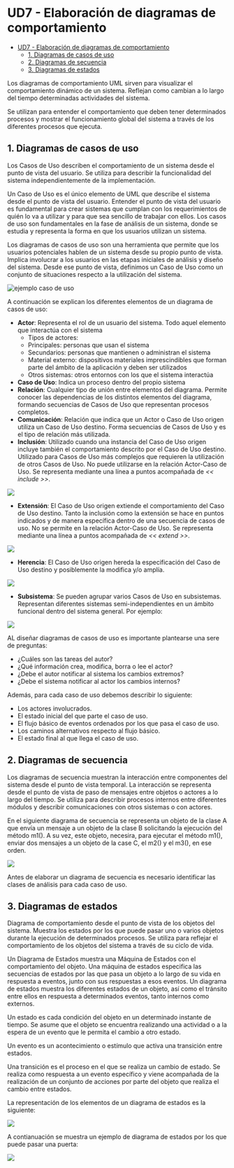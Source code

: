 # UD7 - Elaboración de diagramas de comportamiento

- [UD7 - Elaboración de diagramas de comportamiento](#ud7---elaboración-de-diagramas-de-comportamiento)
  - [1. Diagramas de casos de uso](#1-diagramas-de-casos-de-uso)
  - [2. Diagramas de secuencia](#2-diagramas-de-secuencia)
  - [3. Diagramas de estados](#3-diagramas-de-estados)

Los diagramas de comportamiento UML sirven para visualizar el comportamiento dinámico de un sistema. Reflejan como cambian a lo largo del tiempo determinadas actividades del sistema.

Se utilizan para entender el comportamiento que deben tener determinados procesos y mostrar el funcionamiento global del sistema a través de los diferentes procesos que ejecuta.


## 1. Diagramas de casos de uso

Los Casos de Uso describen el comportamiento de un sistema desde el punto de vista del usuario. Se utiliza para describir la funcionalidad del sistema independientemente de la implementación.

Un Caso de Uso es el único elemento de UML que describe el sistema desde el punto de vista del usuario. Entender el punto de vista del usuario es fundamental para crear sistemas que cumplan con los requerimientos de quién lo va a utilizar y para que sea sencillo de trabajar con ellos. Los casos de uso son fundamentales en la fase de análisis de un sistema, donde se estudia y representa la forma en que los usuarios utilizan un sistema.

Los diagramas de casos de uso son una herramienta que permite que los usuarios potenciales hablen de un sistema desde su propio punto de vista. Implica involucrar a los usuarios en las etapas iniciales de análisis y diseño del sistema. Desde ese punto de vista, definimos un Caso de Uso como un conjunto de situaciones respecto a la utilización del sistema.

![ejemplo caso de uso](img/EjemploCasoUso.png)

A continuación se explican los diferentes elementos de un diagrama de casos de uso:

- **Actor**: Representa el rol de un usuario del sistema. Todo aquel elemento que interactúa con el sistema
    - Tipos de actores:
    - Principales: personas que usan el sistema
    - Secundarios: personas que mantienen o administran el sistema
    - Material externo: dispositivos materiales imprescindibles que forman parte del ámbito de la aplicación y deben ser utilizados
    - Otros sistemas: otros entornos con los que el sistema interactúa
- **Caso de Uso**: Indica un proceso dentro del propio sistema
- **Relación**: Cualquier tipo de unión entre elementos del diagrama. Permite conocer las dependencias de los distintos elementos del diagrama, formando secuencias de Casos de Uso que representan procesos completos.
- **Comunicación**: Relación que indica que un Actor o Caso de Uso origen utiliza un Caso de Uso destino. Forma secuencias de Casos de Uso y es el tipo de relación más utilizada.
- **Inclusión**: Utilizado cuando una instancia del Caso de Uso origen incluye también el comportamiento descrito por el Caso de Uso destino. Utilizado para Casos de Uso más complejos que requieren la utilización de otros Casos de Uso. No puede utilizarse en la relación Actor-Caso de Uso. Se representa mediante una línea a puntos acompañada de _<< include >>_.

![](img/CasoInclude.png)

- **Extensión**: El Caso de Uso origen extiende el comportamiento del Caso de Uso destino. Tanto la inclusión como la extensión se hace en puntos indicados y de manera específica dentro de una secuencia de casos de uso. No se permite en la relación Actor-Caso de Uso. Se representa mediante una línea a puntos acompañada de _<< extend >>_.

![](img/CasoUsoExtend.png)

- **Herencia**: El Caso de Uso origen hereda la especificación del Caso de Uso destino y posiblemente la modifica y/o amplía.

![](img/casoHerencia.png)

- **Subsistema**: Se pueden agrupar varios Casos de Uso en subsistemas. Representan diferentes sistemas semi-independientes en un ámbito funcional dentro del sistema general. Por ejemplo: 

![](img/CasoDeUso.png)

AL diseñar diagramas de casos de uso es importante plantearse una sere de preguntas:
- ¿Cuáles son las tareas del autor?
- ¿Qué información crea, modifica, borra o lee el actor?
- ¿Debe el autor notificar al sistema los cambios extremos?
- ¿Debe el sistema notificar al actor los cambios internos?

Además, para cada caso de uso debemos describir lo siguiente:
- Los actores involucrados.
- El estado inicial del que parte el caso de uso.
- El flujo básico de eventos ordenados por los que pasa el caso de uso.
- Los caminos alternativos respecto al flujo básico.
- El estado final al que llega el caso de uso.

## 2. Diagramas de secuencia

Los diagramas de secuencia muestran la interacción entre componentes del sistema desde el punto de vista temporal. La interacción se representa desde el punto de vista de paso de mensajes entre objetos o actores a lo largo del tiempo. Se utiliza para describir procesos internos entre diferentes módulos y describir comunicaciones con otros sistemas o con actores.

En el siguiente diagrama de secuencia se representa un objeto de la clase A que envía un mensaje a un objeto de la clase B solicitando la ejecución  del método m1(). A su vez, este objeto, necesira, para ejecutar el método m1(), enviar dos mensajes a un objeto de la case C, el m2() y el m3(), en ese orden.

![](img/DiagramaSecuencia.png)

Antes de elaborar un diagrama de secuencia es necesario identificar las clases de análisis para cada caso de uso.

## 3. Diagramas de estados

Diagrama de comportamiento desde el punto de vista de los objetos del sistema. Muestra los estados por los que puede pasar uno o varios objetos durante la ejecución de determinados procesos. Se utiliza para reflejar el comportamiento de los objetos del sistema a través de su ciclo de vida.

Un Diagrama de Estados muestra una Máquina de Estados con el comportamiento del objeto. Una máquina de estados especifica las secuencias de estados por las que pasa un objeto a lo largo de su vida en respuesta a eventos, junto con sus respuestas a esos eventos. Un diagrama de estados muestra los diferentes estados de un objeto, así como el tránsito entre ellos en respuesta a determinados eventos, tanto internos como externos.

Un estado es cada condición del objeto en un determinado instante de tiempo. Se asume que el objeto se encuentra realizando una actividad o a la espera de un evento que le permita el cambio a otro estado.

Un evento es un acontecimiento o estímulo que activa una transición entre estados. 

Una transición es el proceso en el que se realiza un cambio de estado. Se realiza como respuesta a un evento específico y viene acompañada de la realización de un conjunto de acciones por parte del objeto que realiza el cambio entre estados.

La representación de los elementos de un diagrama de estados es la siguiente:

![](img/DiagramaEstados.png)

A contianuación se muestra un ejemplo de diagrama de estados por los que puede pasar una puerta:

![](img/EstadosPuerta.png)



